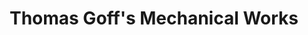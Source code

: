 ---
title: "Thomas Goff's Mechanical Works"
url: /lynchburg/thomas-goffs-mechanical-works/
shop: Autowerkstatt
---